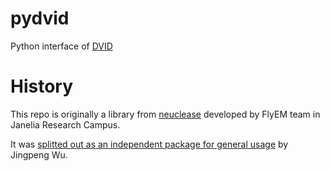 # pydvid
Python interface of [DVID](https://github.com/janelia-flyem/dvid)

# History

This repo is originally a library from [neuclease](https://github.com/janelia-flyem/neuclease) developed by FlyEM team in Janelia Research Campus.

It was [splitted out as an independent package for general usage](https://github.com/janelia-flyem/neuclease/issues/6) by Jingpeng Wu.



